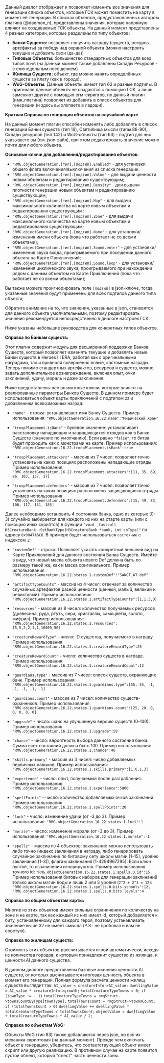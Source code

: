 Данный диалог отображает и позволяет изменить все значения для генерации списка объектов, которые ГСК может поместить на карту в момент её генерации. В списках объектов, предустановленных автором плагина (@daemon_n), представлены значения, которые напрямую влияют на создаваемые ГСК объекты. На данный момент представлены 4 разных категории, которые разделены по типу объектов:

* **Банки Существ:** позволяет получить награду (существ, ресурсы, артефакты) за победу над охраной объекта (можно настроить текущие и добавить свои (да-да))
* **Типовые Объекты:** большинство стандартных объектов для всех типов почв (на данный момент также добавлены Склады Ресурсов - с еженедельным посещением)
* **Жилища Существ:** объект, где можно нанять определённых существ за плату (как в городе).
* **WoG-Объекты:** Данные объекты имеют тип 63 и разные подтипы. В оригинале данные объекты не создаются с помощью ГСК, а лишь заменяют другие с помощью егм-скриптов, но данный плагин (имя_плагина) позволяет их добавить в список объектов для генерации (и здесь вы хлопаете в ладоши).

**Краткая Справка по генерации объектов на случайной карте**

На данный момент плагин способен изменять либо добавлять в список генерации Банки существ (тип 16), Святилища мысли (типы 88-90), Склады ресурсов (тип 142) и WoG-объекты (тип 63) - подтип для них указываете вы (см. json файл), при этом редактировать значение можно почти для любого объекта.

**Основные ключи для добавления/редактирования объектов:**

* `"RMG.objectGeneration.[тип].[подтип].Enabled"` - для установки общего флага включения/выключения из списка генерации;
* `"RMG.objectGeneration.[тип].[подтип].Value"` - для выдачи ценности новым объектам и редактированию существующим;
* `"RMG.objectGeneration.[тип].[подтип].Density"` - для выдачи плотности генерации новым объектам и редактированию существующим;
* `"RMG.objectGeneration.[тип].[подтип].Map"` - для выдачи максимального количества на карте новым объектам и редактированию существующим;
* `"RMG.objectGeneration.[тип].[подтип].Zone"` - для выдачи максимального количества на карте новым объектам и редактированию существующим;
* `"RMG.objectGeneration.[тип].[подтип].Name"` - для установки/изменения имени объекта (пока что работает не со всеми объектами);
* `"RMG.objectGeneration.[тип].[подтип].Sound.enter"` - для установки/изменения звука входа, проигрываемого при посещении данного объекта на Карте Приключений;
* `"RMG.objectGeneration.[тип].[подтип].Sound.loop"` - для установки/изменения циклического звука, проигрываемого при нахождении рядом с данным объектом на Карте Приключений (пока что работает не со всеми объектами);

Вы также можете проигнорировать поле `[подтип]` в json-ключе, тогда указанные значения будут применены для всех подтипов данного типа объекта;

Обратите внимание на то, что значения, указанные в json, становятся для данного объекта умолчательными, поэтому редактировать значения рекомендуется непосредственно в диалоге настроек ГСК.

Ниже указаны небольшие руководства для конкретных типов объектов.

**Справка по Банкам существ:**

Этот плагин содержит модуль для расширенной поддержки Банков Существ, который позволяет изменять текущие и добавлять новые Банки существ в Heroes III ERA, работая как с оригинальными наградами, так и привнося совершенно новые, кастомные награды. Теперь помимо стандартных артефактов, ресурсов и существ, можно задать дополнительное вознаграждение, включая опыт, очки заклинаний, удачу, мораль и даже заклинания.

Ниже предоставлены все возможные ключи, которые влияют на реализованные параметры Банков Существ. В данном примере будет использоваться объект карты приключений с подтипом `22` и добавлением всевозможных наград:

* `"name"` - строка: устанавливает имя Банку Существ. Пример использования:
  `"RMG.objectGeneration.16.22.name":"Мифический Храм"`

* `"troopPlacement.isBank"` - булевое значение: устанавливает расстановку нападающих и защищающихся отрядов как в Банке Существ (значение по умолчанию). Если равно `"false"`, то битва будет проходить как с монстрами на карте. Пример использования:
  `"RMG.objectGeneration.16.22.troopPlacement.isBank":true`

* `"troopPlacement.attackers"` - массив из 7 чисел: позволяет точно установить на каких позициях расположены нападающие отряды. Пример использования:
  `"RMG.objectGeneration.16.22.troopPlacement.attackers":[11, 35, 69, 86, 103, 137, 17]`

* `"troopPlacement.defenders"` - массив из 7 чисел: позволяет точно установить на каких позициях расположены защищающиеся отряды. Пример использования:
  `"RMG.objectGeneration.16.22.troopPlacement.defenders":[15, 49, 83, 100, 117, 151, 185]`

Далее необходимо установить 4 состояния банка, одно из которых (0-3) случайно выбирается для каждого из них на старте карты (или с помощью иных скриптов) в функции `"void _fastcall H3CreatureBank::SetBankType(H3CreatureBank *bank, int cbType)"` по адресу `0x0047A6C0`.
В примере будет использоваться `состояние` с индексом `1`:

* `"customDef"` - строка. Позволяет указать конкретный внешний вид на Карте Приключений для данного состояния Банка Существ. Имейте в виду, что новый маска объекта нового Def должна быть по размеру такой же, как и маска оригинального. Пример использования:
  `"RMG.objectGeneration.16.22.states.1.customDef":"SANCT_WT.def"`

* `"artifactTypeCounts"` - массив из 4 чисел: отвечает за количество случайных артефактов разной ценности (ценный, малый, великий и реликтовый). Пример использования:
  `"RMG.objectGeneration.16.22.states.1.artifactTypeCounts":[1,1,3,0]`

* `"resources"` - массив из 8 чисел: количество получаемых ресурсов (древесина, руда, ртуть, сера, кристаллы, самоцветы, золото, мифрил). Пример использования:
  `"RMG.objectGeneration.16.22.states.1.resources":[5,5,2,2,1,1,10000,50]`

* `"creatureRewardType"` - число: ID существа, получаемого в награду. Пример использования:
  `"RMG.objectGeneration.16.22.states.1.creatureRewardType":25`

* `"creatureRewardCount"` - число: количество существ в награде. Пример использования:
  `"RMG.objectGeneration.16.22.states.1.creatureRewardCount":12`

* `"guardians.type"` - массив из 7 чисел: список существ, охраняющих банк. Пример использования:
  `"RMG.objectGeneration.16.22.states.1.guardians.type":[55, 55, -1, -1, -1, -1, -1]`

* `"guardians.count"` - массив из 7 чисел: количество существ-охранников. Пример использования:
  `"RMG.objectGeneration.16.22.states.1.guardians.count":[25, 20, 0, 0, 0, 0, 0]`

* `"upgrade"` - число: шанс на улучшенную версию существ (0-100). Пример использования:
  `"RMG.objectGeneration.16.22.states.1.upgrade":50`

* `"chance"` - число: вероятность выбора данного состояния банка. Сумма всех состояний должна быть 100. Пример использования:
  `"RMG.objectGeneration.16.22.states.1.chance":40`

* `"skills.primary"` - массив из 4 чисел: число добавляемых первичных навыков. Пример использования:
  `"RMG.objectGeneration.16.22.states.1.skills.primary":[1,0,1,3]`

* `"experience"` - число: опыт, получаемый после разграбления. Пример использования:
  `"RMG.objectGeneration.16.22.states.1.experience":5000`

* `"spellPoints"` - число: количество добавляемых очков заклинаний. Пример использования:
  `"RMG.objectGeneration.16.22.states.1.spellPoints":20`

* `"luck"` - число: изменение удачи (от -3 до 3). Пример использования:
  `"RMG.objectGeneration.16.22.states.1.luck":1`

* `"morale"` - число: изменение морали (от -3 до 3). Пример использования:
  `"RMG.objectGeneration.16.22.states.1.morale":-1`

* `"spells"` - массив из 4 объектов: заклинание можно использовать либо точно (индекс заклинания в награду, либо генерировать случайное заклинание по битовому сету школы магии [1-15], уровню заклинания [1-3]), флагам заклинания [1-4294967295]. Если ключ пустой, то ограничения игнорируются. Пример использования точного id:
  `"RMG.objectGeneration.16.22.states.1.spells.0.id":15,`
  Пример использования битовых наборов для генерации заклинаний только школы магии воды и лишь 2 или 3 уровня (`2^2 + 2^3 = 12`):
  `"RMG.objectGeneration.16.22.states.1.spells.0.bits.schools":12,`
  `"RMG.objectGeneration.16.22.states.1.spells.0.bits.levels":4`

**Справка по общим объектам карты:**

Многие из этих объектов имеют сильные ограничения по количеству на зоне и на карте, так как каждый из них имеет id, который добавляется к биту, установленному для каждого героя, поэтому устанавливать значение выше 32 не имеет смысла (P.S.: не пробовал и вам не советую).

**Справка по жилищам существ:**

Стоимость этих объектов рассчитывается игрой автоматически, исходя из количества городов, к которым принадлежит существо из жилища, и ценности AI данного существа.

В данном диалоге предоставлены базовые значения ценности AI существ, от которых высчитывается итоговая ценность объекта в момент его генерации. Полная формула расчёта ценности жилищ существ выглядит так:
`AI_value = creatureInfo->AI_value;`
`dwellingValue = AI_value * creatureInfo->growth;`
`totalCreatureTypeTowns = 0;`
`if (townType != - 1)`
`totalCreatureTypeTowns = rmgStruct->townsCountByType[townType];`
`totalTownsCount = rmgStruct->townsCount;`
`if (totalTownsCount > 0)`
`dwellingValue += dwellingValue * totalCreatureTypeTowns / totalTownsCount;`
`objectValue = dwellingValue + totalCreatureTypeTowns * AI_value / 2;`

**Справка по объектам WoG:**

Объекты WoG (тип 63) также добавляются через json, но вся их механика скриптовая (на данный момент). Прежде чем включать объект в генерацию, убедитесь, что соответствующий объект имеет скрипт или другую реализацию. В противном случае на карте появится пустой объект, который "съест" часть ценности зоны.
